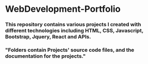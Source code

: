 # WebDevelopment-Portfolio

### This repository contains various projects I created with different technologies including HTML, CSS, Javascript, Bootstrap, Jquery, React and APIs.

### "Folders contain Projects' source code files, and the documentation for the projects." 
